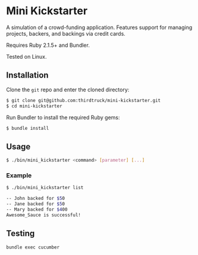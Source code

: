 # Mini Kickstarter

A simulation of a crowd-funding application. Features support for managing projects, backers, and backings via credit cards.

Requires Ruby 2.1.5+ and Bundler.

Tested on Linux.

## Installation

Clone the `git` repo and enter the cloned directory:

```sh
$ git clone git@github.com:thirdtruck/mini-kickstarter.git
$ cd mini-kickstarter
```

Run Bundler to install the required Ruby gems:

```sh
$ bundle install
```

## Usage

```sh
$ ./bin/mini_kickstarter <command> [parameter] [...]
```

### Example

```sh
$ ./bin/mini_kickstarter list

-- John backed for $50
-- Jane backed for $50
-- Mary backed for $400
Awesome_Sauce is successful!
```

## Testing

```bash
bundle exec cucumber
```

